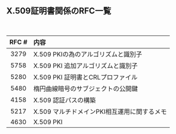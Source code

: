 ## X.509証明書関係のRFC一覧

<br>

|RFC #|内容|
|:--:|:--|
|3279| X.509 PKIの為のアルゴリズムと識別子|
|5758| X.509 PKI 追加アルゴリズムと識別子|
|5280| X.509 PKI 証明書とCRLプロファイル|
|5480| 楕円曲線暗号のサブジェクトの公開鍵|
|4158| X.509 認証パスの構築|
|5217| X.509 マルチドメインPKI相互運用に関するメモ|
|4630| X.509 PKI|